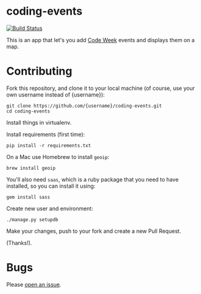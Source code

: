 coding-events
=============

[![Build Status](https://travis-ci.org/codeeu/coding-events.svg?branch=master)](https://travis-ci.org/codeeu/coding-events)

This is an app that let's you add [Code Week](http://events.codeweek.eu/) events and displays them on a map.


Contributing
=======
Fork this repository, and clone it to your local machine (of course, use your own username instead of {username}):

	git clone https://github.com/{username}/coding-events.git
	cd coding-events

Install things in virtualenv.

Install requirements (first time):

	pip install -r requirements.txt
	
On a Mac use Homebrew to install `geoip`:

	brew install geoip
	
You'll also need `saas`, which is a ruby package that you need to have installed, so you can install it using:

	gem install sass
		
Create new user and environment:

	./manage.py setupdb


Make your changes, push to your fork and create a new Pull Request.

(Thanks!).

Bugs
=======
Please [open an issue](https://github.com/codeeu/coding-events/issues).


